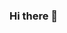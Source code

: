 ### Hi there 👋

<!--
**KevinShen0123/KevinShen0123** is a ✨ _special_ ✨ repository because its `README.md` (this file) appears on your GitHub profile.

Here is Kevin! 23 years old
-🔭 I’m currently an incoming second year ECE master of science student at Duke University
-🌱 I’m currently working as software engineer and project manager intern at Duke University
👯 I’m currently learning React, C#, Golang.
⚡ Fun fact:I love badminton, chess, eating delicious food, reading!
✨ I am looking for new grad software engineer roles starting in 2024!
📫 How to reach me: Feel free to reach me at ks713@duke.edu
